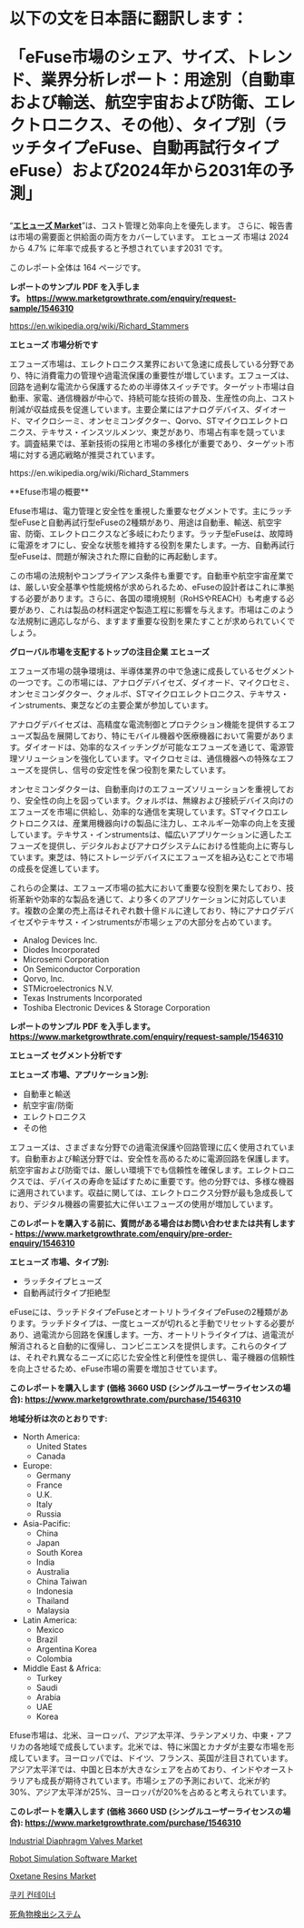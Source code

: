 <p><h1>以下の文を日本語に翻訳します：

「eFuse市場のシェア、サイズ、トレンド、業界分析レポート：用途別（自動車および輸送、航空宇宙および防衛、エレクトロニクス、その他）、タイプ別（ラッチタイプeFuse、自動再試行タイプeFuse）および2024年から2031年の予測」</h1></p><p>&ldquo;<strong><a href="https://www.marketgrowthrate.com/global-efuse-market-r1546310">エヒューズ Market</a></strong>&rdquo;は、コスト管理と効率向上を優先します。 さらに、報告書は市場の需要面と供給面の両方をカバーしています。 エヒューズ 市場は 2024 から 4.7% に年率で成長すると予想されています2031 です。</p>
<p>このレポート全体は 164 ページです。</p>
<p><strong>レポートのサンプル PDF を入手します。&nbsp;<a href="https://www.marketgrowthrate.com/enquiry/request-sample/1546310">https://www.marketgrowthrate.com/enquiry/request-sample/1546310</a></strong></p>
<p><a href="https://en.wikipedia.org/wiki/Richard_Stammers">https://en.wikipedia.org/wiki/Richard_Stammers</a></p>
<p><strong>エヒューズ 市場分析です</strong></p>
<p><p>エフューズ市場は、エレクトロニクス業界において急速に成長している分野であり、特に消費電力の管理や過電流保護の重要性が増しています。エフューズは、回路を過剰な電流から保護するための半導体スイッチです。ターゲット市場は自動車、家電、通信機器が中心で、持続可能な技術の普及、生産性の向上、コスト削減が収益成長を促進しています。主要企業にはアナログデバイス、ダイオード、マイクロシーミ、オンセミコンダクター、Qorvo、STマイクロエレクトロニクス、テキサス・インスツルメンツ、東芝があり、市場占有率を競っています。調査結果では、革新技術の採用と市場の多様化が重要であり、ターゲット市場に対する適応戦略が推奨されています。</p></p>
<p>https://en.wikipedia.org/wiki/Richard_Stammers</p>
<p><p>**Efuse市場の概要**</p><p>Efuse市場は、電力管理と安全性を重視した重要なセグメントです。主にラッチ型eFuseと自動再試行型eFuseの2種類があり、用途は自動車、輸送、航空宇宙、防衛、エレクトロニクスなど多岐にわたります。ラッチ型eFuseは、故障時に電源をオフにし、安全な状態を維持する役割を果たします。一方、自動再試行型eFuseは、問題が解決された際に自動的に再起動します。</p><p>この市場の法規制やコンプライアンス条件も重要です。自動車や航空宇宙産業では、厳しい安全基準や性能規格が求められるため、eFuseの設計者はこれに準拠する必要があります。さらに、各国の環境規制（RoHSやREACH）も考慮する必要があり、これは製品の材料選定や製造工程に影響を与えます。市場はこのような法規制に適応しながら、ますます重要な役割を果たすことが求められていくでしょう。</p></p>
<p><strong>グローバル市場を支配するトップの注目企業 エヒューズ</strong></p>
<p><p>エフューズ市場の競争環境は、半導体業界の中で急速に成長しているセグメントの一つです。この市場には、アナログデバイセズ、ダイオード、マイクロセミ、オンセミコンダクター、クォルボ、STマイクロエレクトロニクス、テキサス・インstruments、東芝などの主要企業が参加しています。</p><p>アナログデバイセズは、高精度な電流制御とプロテクション機能を提供するエフューズ製品を展開しており、特にモバイル機器や医療機器において需要があります。ダイオードは、効率的なスイッチングが可能なエフューズを通じて、電源管理ソリューションを強化しています。マイクロセミは、通信機器への特殊なエフューズを提供し、信号の安定性を保つ役割を果たしています。</p><p>オンセミコンダクターは、自動車向けのエフューズソリューションを重視しており、安全性の向上を図っています。クォルボは、無線および接続デバイス向けのエフューズを市場に供給し、効率的な通信を実現しています。STマイクロエレクトロニクスは、産業用機器向けの製品に注力し、エネルギー効率の向上を支援しています。テキサス・インstrumentsは、幅広いアプリケーションに適したエフューズを提供し、デジタルおよびアナログシステムにおける性能向上に寄与しています。東芝は、特にストレージデバイスにエフューズを組み込むことで市場の成長を促進しています。</p><p>これらの企業は、エフューズ市場の拡大において重要な役割を果たしており、技術革新や効率的な製品を通じて、より多くのアプリケーションに対応しています。複数の企業の売上高はそれぞれ数十億ドルに達しており、特にアナログデバイセズやテキサス・インstrumentsが市場シェアの大部分を占めています。</p></p>
<p><ul><li>Analog Devices Inc.</li><li>Diodes Incorporated</li><li>Microsemi Corporation</li><li>On Semiconductor Corporation</li><li>Qorvo, Inc.</li><li>STMicroelectronics N.V.</li><li>Texas Instruments Incorporated</li><li>Toshiba Electronic Devices & Storage Corporation</li></ul></p>
<p><strong>レポートのサンプル PDF を入手します。 <a href="https://www.marketgrowthrate.com/enquiry/request-sample/1546310">https://www.marketgrowthrate.com/enquiry/request-sample/1546310</a></strong></p>
<p><strong>エヒューズ セグメント分析です</strong></p>
<p><strong>エヒューズ 市場、アプリケーション別:</strong></p>
<p><ul><li>自動車と輸送</li><li>航空宇宙/防衛</li><li>エレクトロニクス</li><li>その他</li></ul></p>
<p><p>エフューズは、さまざまな分野での過電流保護や回路管理に広く使用されています。自動車および輸送分野では、安全性を高めるために電源回路を保護します。航空宇宙および防衛では、厳しい環境下でも信頼性を確保します。エレクトロニクスでは、デバイスの寿命を延ばすために重要です。他の分野では、多様な機器に適用されています。収益に関しては、エレクトロニクス分野が最も急成長しており、デジタル機器の需要拡大に伴いエフューズの使用が増加しています。</p></p>
<p><strong>このレポートを購入する前に、質問がある場合はお問い合わせまたは共有します - <a href="https://www.marketgrowthrate.com/enquiry/pre-order-enquiry/1546310">https://www.marketgrowthrate.com/enquiry/pre-order-enquiry/1546310</a></strong></p>
<p><strong>エヒューズ 市場、タイプ別:</strong></p>
<p><ul><li>ラッチタイプヒューズ</li><li>自動再試行タイプ拒絶型</li></ul></p>
<p><p>eFuseには、ラッチドタイプeFuseとオートリトライタイプeFuseの2種類があります。ラッチドタイプは、一度ヒューズが切れると手動でリセットする必要があり、過電流から回路を保護します。一方、オートリトライタイプは、過電流が解消されると自動的に復帰し、コンビニエンスを提供します。これらのタイプは、それぞれ異なるニーズに応じた安全性と利便性を提供し、電子機器の信頼性を向上させるため、eFuse市場の需要を増加させています。</p></p>
<p><strong>このレポートを購入します (価格 3660 USD (シングルユーザーライセンスの場合): <a href="https://www.marketgrowthrate.com/purchase/1546310">https://www.marketgrowthrate.com/purchase/1546310</a></strong></p>
<p><strong>地域分析は次のとおりです:</strong></p>
<p><ul>
    <li>
        North America:
        <ul>
            <li>United States</li>
            <li>Canada</li>
        </ul>
    </li>
    <li>
        Europe:
        <ul>
            <li>Germany</li>
            <li>France</li>
            <li>U.K.</li>
            <li>Italy</li>
            <li>Russia</li>
        </ul>
    </li>
    <li>
        Asia-Pacific:
        <ul>
            <li>China</li>
            <li>Japan</li>
            <li>South Korea</li>
            <li>India</li>
            <li>Australia</li>
            <li>China Taiwan</li>
            <li>Indonesia</li>
            <li>Thailand</li>
            <li>Malaysia</li>
        </ul>
    </li>
    <li>
        Latin America:
        <ul>
            <li>Mexico</li>
            <li>Brazil</li>
            <li>Argentina Korea</li>
            <li>Colombia</li>
        </ul>
    </li>
    <li>
        Middle East & Africa:
        <ul>
            <li>Turkey</li>
            <li>Saudi</li>
            <li>Arabia</li>
            <li>UAE</li>
            <li>Korea</li>
        </ul>
    </li>
    </ul></p>
<p><p>Efuse市場は、北米、ヨーロッパ、アジア太平洋、ラテンアメリカ、中東・アフリカの各地域で成長しています。北米では、特に米国とカナダが主要な市場を形成しています。ヨーロッパでは、ドイツ、フランス、英国が注目されています。アジア太平洋では、中国と日本が大きなシェアを占めており、インドやオーストラリアも成長が期待されています。市場シェアの予測において、北米が約30%、アジア太平洋が25%、ヨーロッパが20%を占めると考えられています。</p></p>
<p><strong>このレポートを購入します (価格 3660 USD (シングルユーザーライセンスの場合): <a href="https://www.marketgrowthrate.com/purchase/1546310">https://www.marketgrowthrate.com/purchase/1546310</a></strong></p>
<p><p><a href="https://github.com/sofayahoo2023/Market-Research-Report-List-6/blob/main/industrial-diaphragm-valves-market.md">Industrial Diaphragm Valves Market</a></p><p><a href="https://www.linkedin.com/pulse/navigating-robot-simulation-software-market-expert-analysis-evi1e?trackingId=gR%2F%2FTkR2S1CpS%2BIMEnClLQ%3D%3D">Robot Simulation Software Market</a></p><p><a href="https://issuu.com/reportprime-2/docs/oxetane-resins-market-size-2030.ppt_ab96bcba0739e9">Oxetane Resins Market</a></p><p><a href="https://medium.com/@reganwisoky2023/%EA%B8%80%EB%A1%9C%EB%B2%8C-%EC%BF%A0%ED%82%A4-%EC%9A%A9%EA%B8%B0-%EC%8B%9C%EC%9E%A5%EC%9D%98-%EC%8B%9C%EC%9E%A5-%EB%8F%99%ED%96%A5-%EC%98%88%EC%B8%A1-%EB%B0%8F-%EB%B6%84%EC%84%9D-2024-2031-d2cb48d59265?postPublishedType=repub">쿠키 컨테이너</a></p><p><a href="https://medium.com/@damunro467/%E7%9B%B2%E7%82%B9%E7%89%A9%E4%BD%93%E6%A4%9C%E5%87%BA%E3%82%B7%E3%82%B9%E3%83%86%E3%83%A0%E5%B8%82%E5%A0%B4%E3%81%AE%E6%B7%B1%E6%8E%98%E3%82%8A-%E3%81%9D%E3%81%AE%E3%83%88%E3%83%AC%E3%83%B3%E3%83%89-%E5%B8%82%E5%A0%B4%E3%82%BB%E3%82%B0%E3%83%A1%E3%83%B3%E3%83%86%E3%83%BC%E3%82%B7%E3%83%A7%E3%83%B3-%E7%AB%B6%E4%BA%89%E5%88%86%E6%9E%90-7269603a82f4">死角物検出システム</a></p></p>
